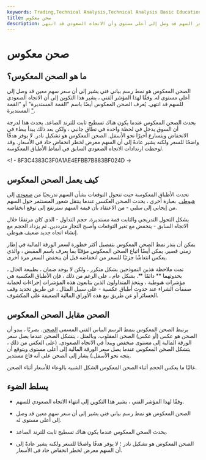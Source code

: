 ```yaml
---
keywords: Trading,Technical Analysis,Technical Analysis Basic Education
title: صحن معكوس
description: الصحن المعكوس هو تشكيل الرسم البياني الفني الذي يشير إلى أن سعر السهم قد وصل إلى أعلى مستوى وأن الاتجاه الصعودي قد انتهى.
---
```


# صحن معكوس
## ما هو الصحن المعكوس؟

الصحن المعكوس هو نمط رسم بياني فني يشير إلى أن سعر سهم معين قد وصل إلى أعلى مستوى له. وفقًا لهذا المؤشر الفني ، يشير هذا التكوين إلى أن الاتجاه الصعودي للسهم قد انتهى. يُعرف الصحن المعكوس أيضًا باسم "القمة المستديرة" أو "القمة المستديرة ["](/roundingtop).

يحدث الصحن المعكوس عندما يكون هناك تسطيح ثابت للترند الصاعد. يحدث هذا لدرجة أن السوق يدخل في لحظة واحدة في نطاق جانبي ، ولكن بعد ذلك يبدأ ببطء في الانخفاض ويتسارع أخيرًا نحو الأسفل. الصحن المعكوس هو تشكيل نادر. لا يوفر هدفًا واضحًا للسعر ولكنه يشير عادةً إلى أن السهم معرض لخطر انخفاض حاد في الأسعار. وقد لوحظت ارتدادات الاتجاه الصعودي السابق في أنماط الأطباق المعكوسة.

<! - 8F3C4383C3F0A1AE4EFBB7B883BF024D ->

## كيف يعمل الصحن المعكوس

تحدث الأطباق المعكوسة حيث تتحول التوقعات بشأن السهم تدريجيًا من [صعودي](/bullmarket) إلى [هبوطي](/bearmarket). بعبارة أخرى ، يحدث الصحن العكسي عندما ينتقل شعور المستثمر حول السهم من إيجابي إلى سلبي - من الاعتقاد بأن قيمة السهم سترتفع إلى توقع انخفاضه.

يشكل التحول التدريجي والثابت قمة مستديرة. حجم التداول - الذي كان مرتفعًا خلال الاتجاه السابق - ينخفض مع تغير التوقعات وأصبح التجار مترددين. ثم يزداد الحجم مع إنشاء اتجاه جديد ضعيف هبوطي.

يمكن أن ينذر نمط الصحن المعكوس بتفصيل أكثر خطورة لسعر الورقة المالية في إطار زمني قصير. يمكن أيضًا اتباع الصحن المعكوس مؤقتًا بما يعرف باسم المقبض ، والذي يعكس انتعاشًا جزئيًا للسعر من انخفاضه قبل أن ينخفض السعر مرة أخرى.

تمت ملاحظة هذين النموذجين بشكل متكرر ، ولكن لا يوجد ضمان ، بطبيعة الحال ، بحدوثهما ** دائمًا **. بشكل عام ، على الرغم من ذلك ، فإن الأطباق العكسية هي مؤشرات هبوطية ، ويتخذ المتداولون الذين يتابعون هذه المؤشرات إجراءات لحماية صفقات الشراء عند حدوث أطباق عكسية - على سبيل المثال ، عن طريق تحديد وقف الخسائر أو عن طريق بيع هذه الأوراق المالية الضعيفة على المكشوف.

## الصحن مقابل الصحن المعكوس

يرتبط الصحن المعكوس بنمط الرسم البياني الفني المسمى [الصحن](/saucer). بصريًا ، يبدو أن الصحن هو عكس (أو عكس) الصحن المقلوب. وبالمثل ، يتشكل الصحن عندما يصل سعر الورقة المالية إلى مستوى منخفض ويبدأ في الاتجاه الصعودي. (على العكس من ذلك ، يتشكل الصحن المعكوس عندما يصل سعر الورقة المالية إلى أعلى مستوى ويتوقع أن يتجه نحو الأسفل.) يشار إلى الصحن على أنه قاع مستدير.

غالبًا ما يعكس الحجم أثناء الصحن المعكوس الشكل الشبيه بالوعاء للأسعار أثناء الصحن.

## يسلط الضوء

- وفقًا لهذا المؤشر الفني ، يشير هذا التكوين إلى انتهاء الاتجاه الصعودي للسهم.

- الصحن المعكوس هو نمط رسم بياني فني يشير إلى أن سعر سهم معين قد وصل إلى أعلى مستوى له.

- يحدث الصحن المعكوس عندما يكون هناك تسطيح ثابت للترند الصاعد.

- الصحن المعكوس هو تشكيل نادر ؛ لا يوفر هدفًا واضحًا للسعر ولكنه يشير عادةً إلى أن السهم معرض لخطر انخفاض حاد في الأسعار.

